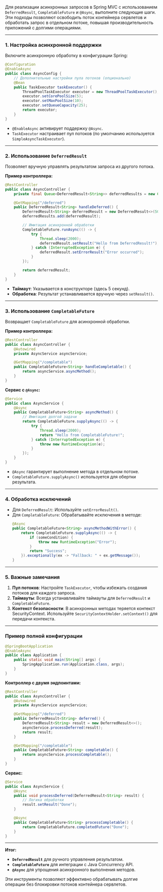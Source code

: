 Для реализации асинхронных запросов в Spring MVC с использованием `DeferredResult`, `CompletableFuture` и `@Async`, выполните следующие шаги. Эти подходы позволяют освободить поток контейнера сервлетов и обработать запрос в отдельном потоке, повышая производительность приложений с долгими операциями.

---

### **1. Настройка асинхронной поддержки**
Включите асинхронную обработку в конфигурации Spring:
```java
@Configuration
@EnableAsync
public class AsyncConfig {
    // Дополнительные настройки пула потоков (опционально)
    @Bean
    public TaskExecutor taskExecutor() {
        ThreadPoolTaskExecutor executor = new ThreadPoolTaskExecutor();
        executor.setCorePoolSize(5);
        executor.setMaxPoolSize(10);
        executor.setQueueCapacity(25);
        return executor;
    }
}
```
- `@EnableAsync` активирует поддержку `@Async`.
- `TaskExecutor` настраивает пул потоков (по умолчанию используется `SimpleAsyncTaskExecutor`).

---

### **2. Использование `DeferredResult`**
Позволяет вручную управлять результатом запроса из другого потока.

**Пример контроллера:**
```java
@RestController
public class AsyncController {
    private final Queue<DeferredResult<String>> deferredResults = new ConcurrentLinkedQueue<>();

    @GetMapping("/deferred")
    public DeferredResult<String> handleDeferred() {
        DeferredResult<String> deferredResult = new DeferredResult<>(5000L, "Timeout Response");
        deferredResults.add(deferredResult);

        // Имитация асинхронной обработки
        CompletableFuture.runAsync(() -> {
            try {
                Thread.sleep(2000);
                deferredResult.setResult("Hello from DeferredResult!");
            } catch (InterruptedException e) {
                deferredResult.setErrorResult("Error occurred");
            }
        });

        return deferredResult;
    }
}
```
- **Таймаут**: Указывается в конструкторе (здесь 5 секунд).
- **Обработка**: Результат устанавливается вручную через `setResult()`.

---

### **3. Использование `CompletableFuture`**
Возвращает `CompletableFuture` для асинхронной обработки.

**Пример контроллера:**
```java
@RestController
public class AsyncController {
    @Autowired
    private AsyncService asyncService;

    @GetMapping("/completable")
    public CompletableFuture<String> handleCompletable() {
        return asyncService.asyncMethod();
    }
}
```

**Сервис с `@Async`:**
```java
@Service
public class AsyncService {
    @Async
    public CompletableFuture<String> asyncMethod() {
        // Имитация долгой задачи
        return CompletableFuture.supplyAsync(() -> {
            try {
                Thread.sleep(2000);
                return "Hello from CompletableFuture!";
            } catch (InterruptedException e) {
                throw new RuntimeException(e);
            }
        });
    }
}
```
- `@Async` гарантирует выполнение метода в отдельном потоке.
- `CompletableFuture.supplyAsync()` используется для обертки результата.

---

### **4. Обработка исключений**
- Для `DeferredResult`: Используйте `setErrorResult()`.
- Для `CompletableFuture`: Обрабатывайте исключения в методе:
  ```java
  @Async
  public CompletableFuture<String> asyncMethodWithError() {
      return CompletableFuture.supplyAsync(() -> {
          if (someCondition) {
              throw new RuntimeException("Error");
          }
          return "Success";
      }).exceptionally(ex -> "Fallback: " + ex.getMessage());
  }
  ```

---

### **5. Важные замечания**
1. **Пул потоков**: Настройте `TaskExecutor`, чтобы избежать создания потоков для каждого запроса.
2. **Таймауты**: Всегда устанавливайте таймауты для `DeferredResult` и `CompletableFuture`.
3. **Контекст безопасности**: В асинхронных методах теряется контекст SecurityContext. Используйте `SecurityContextHolder.setContext()` для передачи контекста.

---

### **Пример полной конфигурации**
```java
@SpringBootApplication
@EnableAsync
public class Application {
    public static void main(String[] args) {
        SpringApplication.run(Application.class, args);
    }
}
```

**Контроллер с двумя эндпоинтами:**
```java
@RestController
public class AsyncController {
    @Autowired
    private AsyncService asyncService;

    @GetMapping("/deferred")
    public DeferredResult<String> deferred() {
        DeferredResult<String> result = new DeferredResult<>();
        asyncService.processDeferred(result);
        return result;
    }

    @GetMapping("/completable")
    public CompletableFuture<String> completable() {
        return asyncService.processCompletable();
    }
}
```

**Сервис:**
```java
@Service
public class AsyncService {
    @Async
    public void processDeferred(DeferredResult<String> result) {
        // Логика обработки
        result.setResult("Done");
    }

    @Async
    public CompletableFuture<String> processCompletable() {
        return CompletableFuture.completedFuture("Done");
    }
}
```

---

**Итог:**
- **`DeferredResult`** для ручного управления результатом.
- **`CompletableFuture`** для интеграции с Java Concurrency API.
- **`@Async`** для упрощения асинхронного выполнения методов.

Эти инструменты позволяют эффективно обрабатывать долгие операции без блокировки потоков контейнера сервлетов.